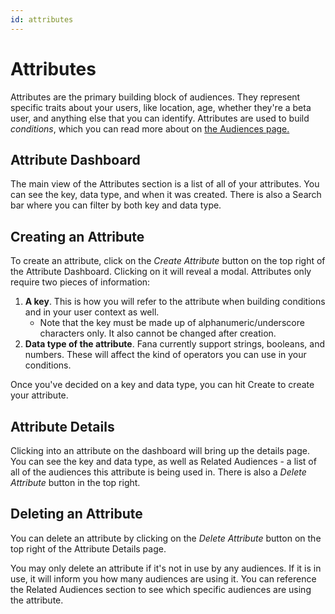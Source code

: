 ```yaml
---
id: attributes
---
```


# Attributes

Attributes are the primary building block of audiences. They represent specific traits about your users, like location, age, whether they're a beta user, and anything else that you can identify. Attributes are used to build *conditions*, which you can read more about on [the Audiences page.](audiences.md)

## Attribute Dashboard

The main view of the Attributes section is a list of all of your attributes. You can see the key, data type, and when it was created. There is also a Search bar where you can filter by both key and data type.

## Creating an Attribute

To create an attribute, click on the *Create Attribute* button on the top right of the Attribute Dashboard. Clicking on it will reveal a modal. Attributes only require two pieces of information:

1. **A key**. This is how you will refer to the attribute when building conditions and in your user context as well.
   - Note that the key must be made up of alphanumeric/underscore characters only. It also cannot be changed after creation.
2. **Data type of the attribute**. Fana currently support strings, booleans, and numbers. These will affect the kind of operators you can use in your conditions.

Once you've decided on a key and data type, you can hit Create to create your attribute.

## Attribute Details

Clicking into an attribute on the dashboard will bring up the details page. You can see the key and data type, as well as Related Audiences - a list of all of the audiences this attribute is being used in. There is also a *Delete Attribute* button in the top right.

## Deleting an Attribute

You can delete an attribute by clicking on the *Delete Attribute* button on the top right of the Attribute Details page. 

You may only delete an attribute if it's not in use by any audiences. If it is in use, it will inform you how many audiences are using it. You can reference the Related Audiences section to see which specific audiences are using the attribute.
